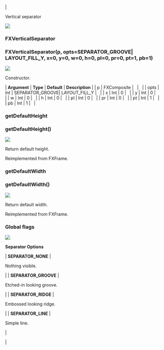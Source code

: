 | 

Vertical separator

![](../SIMACAERefImages/gui-fxverticalseparator.png)

### FXVerticalSeparator

###   

### FXVerticalSeparator(p, opts=SEPARATOR\_GROOVE| LAYOUT\_FILL_Y, x=0, y=0, w=0, h=0, pl=0, pr=0, pt=1, pb=1)  
![](../IconsReference/butix_top_wline.png)

Constructor.

| **Argument** | **Type** | **Default** | **Description** |
| p | FXComposite |   |   |
| opts | Int | SEPARATOR\_GROOVE| LAYOUT\_FILL_Y |   |
| x | Int | 0 |   |
| y | Int | 0 |   |
| w | Int | 0 |   |
| h | Int | 0 |   |
| pl | Int | 0 |   |
| pr | Int | 0 |   |
| pt | Int | 1 |   |
| pb | Int | 1 |   |

### getDefaultHeight

###   

### getDefaultHeight()  
![](../IconsReference/butix_top_wline.png)

Return default height.

Reimplemented from FXFrame.

### getDefaultWidth

###   

### getDefaultWidth()  
![](../IconsReference/butix_top_wline.png)

Return default width.

Reimplemented from FXFrame.

### Global flags  
![](../IconsReference/butix_top_wline.png)


**Separator Options**

| **SEPARATOR_NONE** | 

Nothing visible.

 |
| **SEPARATOR_GROOVE** | 

Etched-in looking groove.

 |
| **SEPARATOR_RIDGE** | 

Embossed looking ridge.

 |
| **SEPARATOR_LINE** | 

Simple line.

 |



 |